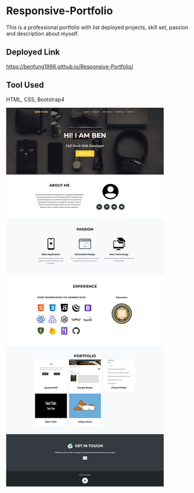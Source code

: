 # Responsive-Portfolio

This is a professional portfolio with list deployed projects, skill set, passion and description about myself.

## Deployed Link
https://benfung1996.github.io/Responsive-Portfolio/

## Tool Used
HTML, CSS, Bootstrap4

![](Images/portfolio.png)
